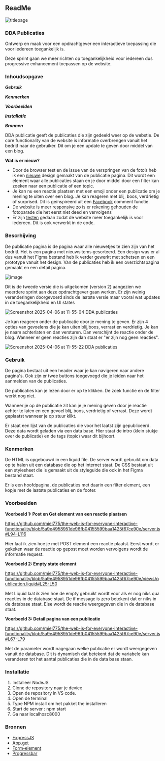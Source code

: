 ## ReadMe
![titlepage](https://github.com/user-attachments/assets/a6a12cab-1589-4c09-8529-afe95c6a9807)

### DDA Publicaties

Ontwerp en maak voor een opdrachtgever een interactieve toepassing die voor iedereen toegankelijk is. 

Deze sprint gaan we meer richten op toegankelijkheid voor iedereen dus progressive enhancement toepassen op de website. 

### Inhoudsopgave

***Gebruik***

***Kenmerken***

***Voorbeelden***

***Installatie***

***Bronnen***

DDA publicatie geeft de publicaties die zijn gedeeld weer op de webstie. De core functionality van de website is informatie overbrengen vanuit het bedrijf naar de gebruiker. Dit om je een update te geven door middel van een blog.

**Wat is er nieuw?**

- Door de browser test en de issue van de verspringen van de foto’s heb ik een [nieuwe](https://github.com/miel775/DDA/issues/10#issuecomment-2763230473) design gemaakt van de publicatie pagina. Dit wordt een element waar alle publicaties staan en je door middel door een filter kan zoeken naar een publicatie of een topic.
- Je kan nu een reactie plaatsen met een emoji onder een publicatie om je mening te uiten over een blog. Je kan reageren met blij, boos, verdrietig of surprised. Dit is geïnspireerd uit een [Facebook](https://dribbble.com/shots/3564205-Comment-Section?utm_source=pinterest&utm_campaign=pinterest_shot&utm_content=Comment+Section&utm_medium=Social_Share) comment functie.
- De website is meer [responsive](https://github.com/miel775/DDA/issues/9) zo is er rekening gehouden de fotoparade die het eerst niet deed en vervolgens
- Er zijn [testen](https://github.com/miel775/the-web-is-for-everyone-interactive-functionality/issues/6) gedaan zodat de website meer toegankelijk is voor iedereen. Dit is ook verwerkt in de code.

### Bescrhijving

De publicatie pagina is de pagina waar alle nieuwetjes te zien zijn van het bedrijf. Het is een pagina met nieuwsitems gesorteerd. Een design was er al dus vanuit het Figma bestand heb ik verder gewerkt met schetsen en een prototype vanuit het design. Van de publicaties heb ik een overzichtspagina gemaakt en een detail pagina.

![image](https://github.com/user-attachments/assets/e3a044a5-2602-45e8-b387-8d16ae6feb81)


Dit is de tweede versie die is uitgekomen (version 2) aangezien we meerdere sprint aan deze opdrachtgever gaan werken. Er zijn weinig veranderingen doorgevoerd sinds de laatste versie maar vooral wat updates in de toegankelijkheid en UI states

![Screenshot 2025-04-06 at 11-55-04 DDA publicaties](https://github.com/user-attachments/assets/ae3bb98d-8f91-46f5-8803-fc16c4ec3def)

Je kan reageren onder de publicatie door je mening te geven. Er zijn 4 opties van gevoelens die je kan uiten blij,boos, verrast en verdrietig. Je kan je naam achterlaten en dan versturen. Dan verschijnt de reactie onder de blog. Wanneer er geen reacties zijn dan staat er "er zijn nog geen reacties".

![Screenshot 2025-04-06 at 11-55-22 DDA publicaties](https://github.com/user-attachments/assets/ccab826f-79c4-48a1-830e-0230ec3f8737)


### Gebruik

De pagina bestaat uit een header waar je kan navigeren naar andere pagina's. Ook zijn er twee buttons toegevoegd die je leiden naar het aanmelden van de publicaties. 

De publicaties kan je lezen door er op te klikken. De zoek functie en de filter werkt nog niet.

Wanneer je op de publicatie zit kan je je mening geven door je reactie achter te laten en een gevoel blij, boos, verdrietig of verrast. Deze wordt geplaatst wanneer je op stuur klikt.

Er staat een lijst van de publicaties die voor het laatst zijn gepubliceerd. Deze data wordt geladen via een data base. Hier staat de intro (klein stukje over de publicatie) en de tags (topic) waar dit bijhoort.

### Kenmerken

De HTML is opgebouwd in een liquid file. De server wordt gebruikt om data op te halen uit een database die op het internet staat. De CSS bestaat uit een stylesheet die is gemaakt uit de styleguide die ook in het Figma bestand staat.

Er is een hoofdpagina, de publicaties met daarin een filter element, een kopje met de laatste publicaties en de footer.

### Voorbeelden

**Voorbeeld 1: Post en Get element van een reactie plaatsen**

https://github.com/miel775/the-web-is-for-everyone-interactive-functionality/blob/5a9e4958951de96fb04155599baa1425f67ce90e/server.js#L94-L116

Hier laat ik zien hoe je met POST element een reactie plaatst. Eerst wordt er gekeken waar de reactie op gepost moet worden vervolgens wordt de informatie request. 

**Voorbeeld 2: Empty state element**

https://github.com/miel775/the-web-is-for-everyone-interactive-functionality/blob/5a9e4958951de96fb04155599baa1425f67ce90e/views/publication.liquid#L25-L50

Met Liquid laat ik zien hoe de empty gebruikt wordt voor als er nog niks qua reacties in de database staat. De if message is zero betekent dat er niks in de database staat. Else wordt de reactie weergegeven die in de database staat.

**Voorbeeld 3: Detail pagina van een publicatie**

https://github.com/miel775/the-web-is-for-everyone-interactive-functionality/blob/5a9e4958951de96fb04155599baa1425f67ce90e/server.js#L67-L79

Met de parameter wordt nagegaan welke publicatie er wordt weergegeven vanuit de database. Dit is dynamisch dat betekent dat de variabele kan veranderen tot het aantal publicaties die in de data base staan.

### Installatie

1. Installeer NodeJS
2. Clone de repository naar je device
3. Open de repository in VS code.
4. Open de terminal 
5. Type NPM install om het pakket the installeren
6. Start de server : npm start
7. Ga naar localhost:8000

### Bronnen

- [ExpressJS](https://expressjs.com)
- [App.get](https://expressjs.com/en/5x/api.html#app.get.method)
- [Form-element](https://developer.mozilla.org/en-US/docs/Web/HTML/Element/form)
- [Progressbar](https://developer.mozilla.org/en-US/docs/Web/HTML/Element/progress) 
